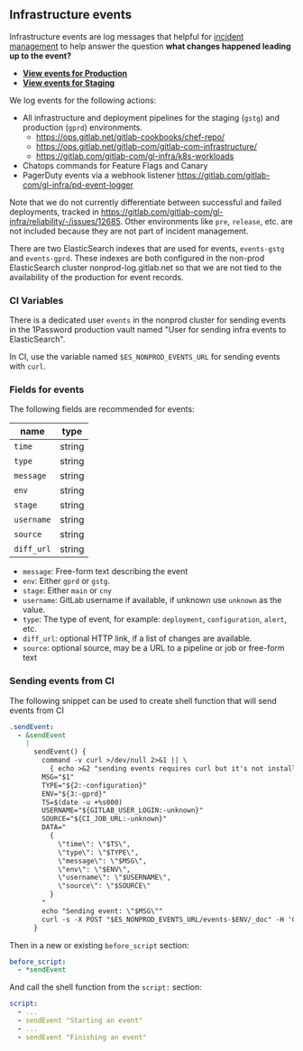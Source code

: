 ## Infrastructure events

Infrastructure events are log messages that helpful for [incident management](https://about.gitlab.com/handbook/engineering/infrastructure/incident-management/) to help answer the question **what changes happened leading up to the event?**

* **[View events for Production](https://nonprod-log.gitlab.net/goto/2f2872632ccd39c3895e11290c77c346)**
* **[View events for Staging](https://nonprod-log.gitlab.net/goto/ff048cb673e91c294b66589ff3c61efb)**

We log events for the following actions:

* All infrastructure and deployment pipelines for the staging (`gstg`) and production (`gprd`) environments.
  * <https://ops.gitlab.net/gitlab-cookbooks/chef-repo/>
  * <https://ops.gitlab.net/gitlab-com/gitlab-com-infrastructure/>
  * <https://gitlab.com/gitlab-com/gl-infra/k8s-workloads>
* Chatops commands for Feature Flags and Canary
* PagerDuty events via a webhook listener <https://gitlab.com/gitlab-com/gl-infra/pd-event-logger>

Note that we do not currently differentiate between successful and failed deployments, tracked in <https://gitlab.com/gitlab-com/gl-infra/reliability/-/issues/12685>.
Other environments like `pre`, `release`, etc. are not included because they are not part of incident management.

There are two ElasticSearch indexes that are used for events, `events-gstg` and `events-gprd`.
These indexes are both configured in the non-prod ElasticSearch cluster nonprod-log.gitlab.net so that we are not tied to the availability of the production for event records.

### CI Variables

There is a dedicated user `events` in the nonprod cluster for sending events in the 1Password production vault named "User for sending infra events to ElasticSearch".

In CI, use the variable named `$ES_NONPROD_EVENTS_URL` for sending events with `curl`.

### Fields for events

The following fields are recommended for events:

| name       | type |
| ---        | ---  |
| `time`     | string |
| `type`     | string |
| `message`  | string |
| `env`      | string |
| `stage`    | string |
| `username` | string |
| `source`   | string |
| `diff_url` | string |

* `message`: Free-form text describing the event
* `env`: Either `gprd` or `gstg`.
* `stage`: Either `main` or `cny`
* `username`: GitLab username if available, if unknown use `unknown` as the value.
* `type`: The type of event, for example: `deployment`, `configuration`, `alert`, etc.
* `diff_url`: optional HTTP link, if a list of changes are available.
* `source`: optional source, may be a URL to a pipeline or job or free-form text

### Sending events from CI

The following snippet can be used to create shell function that will send events from CI

```yaml
.sendEvent:
  - &sendEvent
    |
      sendEvent() {
        command -v curl >/dev/null 2>&1 || \
          { echo >&2 "sending events requires curl but it's not installed."; exit 1; }
        MSG="$1"
        TYPE="${2:-configuration}"
        ENV="${3:-gprd}"
        TS=$(date -u +%s000)
        USERNAME="${GITLAB_USER_LOGIN:-unknown}"
        SOURCE="${CI_JOB_URL:-unknown}"
        DATA="
          {
            \"time\": \"$TS\",
            \"type\": \"$TYPE\",
            \"message\": \"$MSG\",
            \"env\": \"$ENV\",
            \"username\": \"$USERNAME\",
            \"source\": \"$SOURCE\"
          }
        "
        echo "Sending event: \"$MSG\""
        curl -s -X POST "$ES_NONPROD_EVENTS_URL/events-$ENV/_doc" -H 'Content-Type: application/json' -d "$DATA" > /dev/null
      }
```

Then in a new or existing `before_script` section:

```yaml
before_script:
  - *sendEvent
```

And call the shell function from the `script:` section:

```yaml
script:
  - ...
  - sendEvent "Starting an event"
  - ...
  - sendEvent "Finishing an event"
```
